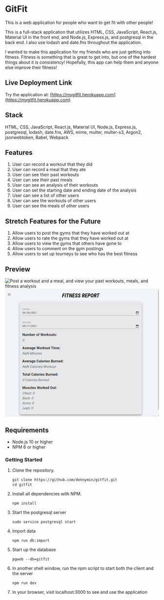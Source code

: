 # GitFit

This is a web application for people who want to get fit with other people!

This is a full-stack application that utilizes HTML, CSS, JavaScript, React.js, Material UI in the front end, and Node.js, Express.js, and postgresql in the back end. I also use lodash and date.fns throughout the application.

I wanted to make this application for my friends who are just getting into fitness. Fitness is something that is great to get into, but one of the hardest things about it is consistency! Hopefully, this app can help them and anyone else improve their fitness!

## Live Deployment Link
Try the application at: [https://mygitfit.herokuapp.com](https://mygitfit.herokuapp.com)

## Stack
HTML, CSS, JavaScript, React.js, Material UI, Node.js, Express.js, postgresql, lodash, date.fns, AWS, mime, multer, multer-s3, Argon2, jsonwebtoken, Babel, Webpack

## Features
1. User can record a workout that they did
1. User can record a meal that they ate
1. User can see their past workouts
1. User can see their past meals
1. User can see an analysis of their workouts
1. User can set the starting date and ending date of the analysis
1. User can see a list of other users
1. User can see the workouts of other users
1. User can see the meals of other users

## Stretch Features for the Future
1. Allow users to post the gyms that they have worked out at
1. Allow users to rate the gyms that they have worked out at
1. Allow users to view the gyms that others have gone to
1. Allow users to comment on the gym postings
1. Allow users to set up tourneys to see who has the best fitness

## Preview
![Post a workout and a meal, and view your past workouts, meals, and fitness analysis](server/public/images/demonstration-gif-1.gif)
![Look up other people's workouts and meals](server/public/images/demonstration-gif-2.gif)

## Requirements
 - Node.js 10 or higher
 - NPM 6 or higher

### Getting Started

1. Clone the repository.

    ```shell
    git clone https://github.com/dennymin/gitfit.git
    cd gitfit
    ```

1. Install all dependencies with NPM.

    ```shell
    npm install
    ```

1. Start the postgresql server

    ```shell
    sudo service postgresql start
    ```

1. Import data

    ```shell
    npm run db:import
    ```

1. Start up the database

    ```shell
    pgweb --db=gitfit
    ```

1. In another shell window, run the npm script to start both the client and the server

    ```shell
    npm run dev
    ```

1. In your browser, visit localhost:3000 to see and use the application
